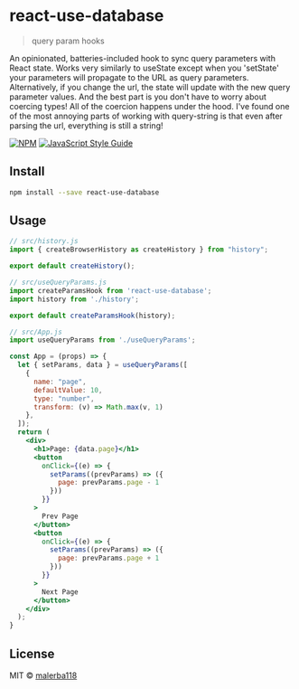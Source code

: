 # react-use-database

> query param hooks

An opinionated, batteries-included hook to sync query parameters with React state.
Works very similarly to useState except when you 'setState' your parameters will propagate to the URL
as query parameters. Alternatively, if you change the url, the state will update with the new query parameter values.
And the best part is you don't have to worry about coercing types! All of the coercion happens
under the hood. I've found one of the most annoying parts of working with query-string is that
even after parsing the url, everything is still a string!

[![NPM](https://img.shields.io/npm/v/react-use-database.svg)](https://www.npmjs.com/package/react-use-database) [![JavaScript Style Guide](https://img.shields.io/badge/code_style-standard-brightgreen.svg)](https://standardjs.com)

## Install

```bash
npm install --save react-use-database
```

## Usage

```javascript
// src/history.js
import { createBrowserHistory as createHistory } from "history";

export default createHistory();
```

```javascript
// src/useQueryParams.js
import createParamsHook from 'react-use-database';
import history from './history';

export default createParamsHook(history);
```

```jsx
// src/App.js
import useQueryParams from './useQueryParams';

const App = (props) => {
  let { setParams, data } = useQueryParams([
    {
      name: "page",
      defaultValue: 10,
      type: "number",
      transform: (v) => Math.max(v, 1)
    },
  ]);
  return (
    <div>
      <h1>Page: {data.page}</h1>
      <button
        onClick={(e) => {
          setParams((prevParams) => ({
            page: prevParams.page - 1
          }))
        }}
      >
        Prev Page
      </button>
      <button
        onClick={(e) => {
          setParams((prevParams) => ({
            page: prevParams.page + 1
          }))
        }}
      >
        Next Page
      </button>
    </div>
  );
}
```

## License

MIT © [malerba118](https://github.com/malerba118)
